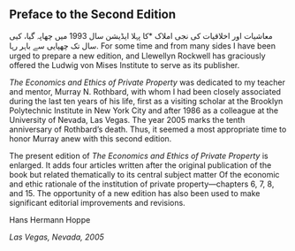 ## Preface to the Second Edition

معاشیات اور اخلاقیات کی نجی املاک *کا پہلا ایڈیشن سال 1993 میں چھاپہ گیا، کیی سال تک چھپایی سے باہر رہا. For some time and from many sides I have been urged to prepare a new edition, and Llewellyn Rockwell has graciously offered the Ludwig von Mises Institute to serve as its publisher.</p> 

*The Economics and Ethics of Private Property* was dedicated to my teacher and mentor, Murray N. Rothbard, with whom I had been closely associated during the last ten years of his life, first as a visiting scholar at the Brooklyn Polytechnic Institute in New York City and after 1986 as a colleague at the University of Nevada, Las Vegas. The year 2005 marks the tenth anniversary of Rothbard’s death. Thus, it seemed a most appropriate time to honor Murray anew with this second edition.

The present edition of *The Economics and Ethics of Private Property* is enlarged. It adds four articles written after the original publication of the book but related thematically to its central subject matter Of the economic and ethic rationale of the institution of private property—chapters 6, 7, 8, and 15. The opportunity of a new edition has also been used to make significant editorial improvements and revisions.

Hans Hermann Hoppe

*Las Vegas, Nevada, 2005*
